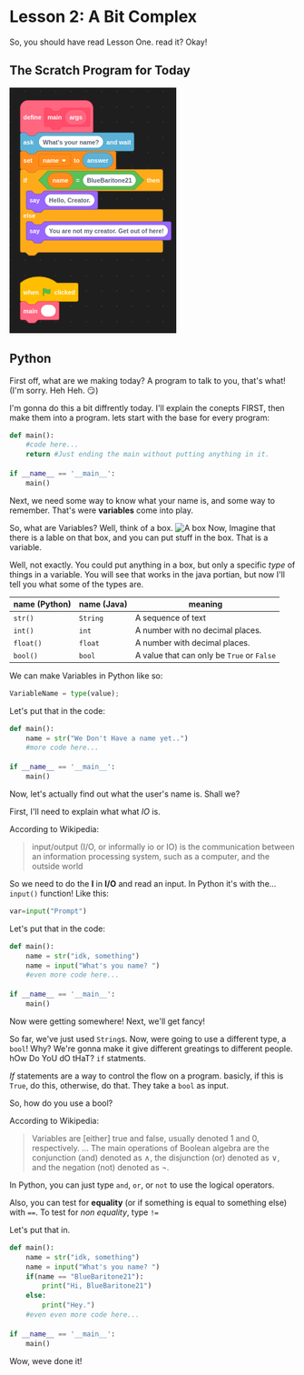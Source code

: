 # Lesson 2: A Bit Complex

So, you should have read Lesson One. read it? Okay!

## The Scratch Program for Today

![A program to read your name](ScratchName.png "check out the file ScratchAge.png for a hint.")

## Python

First off, what are we making today? A program to talk to you, that's what! (I'm sorry. Heh Heh. 😏)

I'm gonna do this a bit diffrently today. I'll explain the conepts FIRST, then make them into a program. lets start with the base for every program:

```python
def main():
    #code here...
    return #Just ending the main without putting anything in it.

if __name__ == '__main__':
    main()
```

Next, we need some way to know what your name is, and some way to remember. That's were **variables** come into play.

So, what are Variables? Well, think of a box.
![A box](https://external-content.duckduckgo.com/iu/?u=https%3A%2F%2Fwww.kuanlang.net%2Fuploads%2F202126044%2Fouter-box-label56088863749.jpg&f=1&nofb=1 "like this")
Now, Imagine that there is a lable on that box, and you can put stuff in the box. That is a variable.

Well, not exactly. You could put anything in a box, but only a specific *type* of things in a variable. You will see that works in the java portian, but now I'll tell you what some of the types are.

name (Python)|name (Java)| meaning
---|---|---
`str()` |`String`| A sequence of text
`int()`|`int` | A number with no decimal places.
`float()`|`float`| A number with decimal places.
`bool()`|`bool`|A value that can only be `True` or `False`

We can make Variables in Python like so:

```python
VariableName = type(value);
```

Let's put that in the code:

```python
def main():
    name = str("We Don't Have a name yet..")
    #more code here...

if __name__ == '__main__':
    main()
```

Now, let's actually find out what the user's name is. Shall we?

First, I'll need to explain what what *IO* is.

According to Wikipedia:

>input/output (I/O, or informally io or IO) is the communication between an information processing system, such as a computer, and the outside world

So we need to do the **I** in **I/O** and read an input. In Python it's with the... `input()` function! Like this:

```python
var=input("Prompt")
```

Let's put that in the code:

```python
def main():
    name = str("idk, something")
    name = input("What's you name? ")
    #even more code here...

if __name__ == '__main__':
    main()
```

Now were getting somewhere! Next, we'll get fancy!

So far, we've just used `String`s. Now, were going to use a different type, a `bool`! Why? We're gonna make it give different greatings to different people. hOw Do YoU dO tHaT? `if` statments.

*If* statements are a way to control the flow on a program. basicly, if this is `True`, do this, otherwise, do that. They take a `bool` as input.

So, how do you use a bool?

According to Wikipedia:

>Variables are [either] true and false, usually denoted 1 and 0, respectively. ... The main operations of Boolean algebra are the conjunction (and) denoted as ∧, the disjunction (or) denoted as ∨, and the negation (not) denoted as ¬.

In Python, you can just type `and`, `or`, or `not` to use the logical operators.

Also, you can test for **equality** (or if something is equal to something else) with `==`. To test for *non equality*, type `!=`

Let's put that in.

```python
def main():
    name = str("idk, something")
    name = input("What's you name? ")
    if(name == "BlueBaritone21"):
        print("Hi, BlueBaritone21")
    else:
        print("Hey.")
    #even even more code here...

if __name__ == '__main__':
    main()
```

Wow, weve done it!
